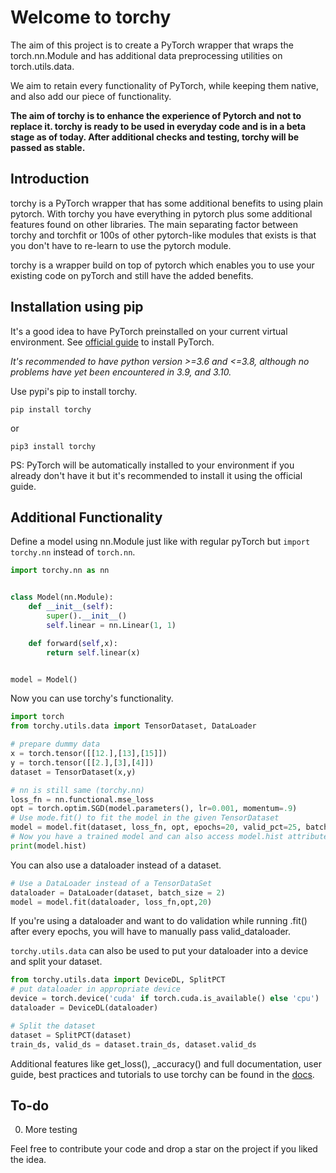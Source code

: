 # Welcome to torchy
The aim of this project is to create a PyTorch wrapper that wraps the torch.nn.Module and has additional data preprocessing utilities on torch.utils.data.

We aim to retain every functionality of PyTorch, while keeping them native, and also add our piece of functionality.


<b>The aim of torchy is to enhance the experience of Pytorch and not to replace it. torchy is ready to be used in everyday code and is in a beta stage as of today. After additional checks and testing, torchy will be passed as stable.</b>
## Introduction
torchy is a PyTorch wrapper that has some additional benefits to using plain pytorch. With torchy you have everything in pytorch plus
some additional features found on other libraries. The main separating factor between torchy and torchfit or 100s of other pytorch-like
modules that exists is that you don't have to re-learn to use the pytorch module.

torchy is a wrapper build on top of pytorch which enables you to use your existing code on pyTorch and still have the added benefits.
## Installation using pip
It's a good idea to have PyTorch preinstalled on your current virtual environment. See [official guide](https://pytorch.org/get-started/locally/) to install PyTorch. 

<i>It's recommended to have python version >=3.6 and <=3.8, although no problems have yet been encountered in 3.9, and 3.10.</i>

Use pypi's pip to install torchy.
``` 
pip install torchy 
```
or
```
pip3 install torchy
```

PS: PyTorch will be automatically installed to your environment if you already don't have it but it's recommended to install it using the official guide.
## Additional Functionality
Define a model using nn.Module just like with regular pyTorch but `import torchy.nn` instead of `torch.nn`.
```py
import torchy.nn as nn


class Model(nn.Module):
    def __init__(self):
        super().__init__()
        self.linear = nn.Linear(1, 1)

    def forward(self,x):
        return self.linear(x)


model = Model()
```
Now you can use torchy's functionality.

```py
import torch
from torchy.utils.data import TensorDataset, DataLoader

# prepare dummy data
x = torch.tensor([[12.],[13],[15]])
y = torch.tensor([[2.],[3],[4]])
dataset = TensorDataset(x,y)

# nn is still same (torchy.nn)
loss_fn = nn.functional.mse_loss
opt = torch.optim.SGD(model.parameters(), lr=0.001, momentum=.9)
# Use mode.fit() to fit the model in the given TensorDataset
model = model.fit(dataset, loss_fn, opt, epochs=20, valid_pct=25, batch_size=2)
# Now you have a trained model and can also access model.hist attribute
print(model.hist)
```
You can also use a dataloader instead of a dataset. 
```python
# Use a DataLoader instead of a TensorDataSet
dataloader = DataLoader(dataset, batch_size = 2)
model = model.fit(dataloader, loss_fn,opt,20)
```
If you're using a dataloader and want to do validation while running .fit()
after every epochs, you will have to manually pass valid_dataloader.


`torchy.utils.data` can also be used to put your dataloader into a device and split your dataset.
```py
from torchy.utils.data import DeviceDL, SplitPCT
# put dataloader in appropriate device
device = torch.device('cuda' if torch.cuda.is_available() else 'cpu')
dataloader = DeviceDL(dataloader)

# Split the dataset
dataset = SplitPCT(dataset)
train_ds, valid_ds = dataset.train_ds, dataset.valid_ds
```

Additional features like get_loss(), _accuracy() and full documentation, user guide, best practices and tutorials to use torchy can be found in the [docs](https://github.com/ashimdahal/torchy/blob/master/docs/README.md).

## To-do
0. More testing

Feel free to contribute your code and drop a star on the project if you liked the idea.
